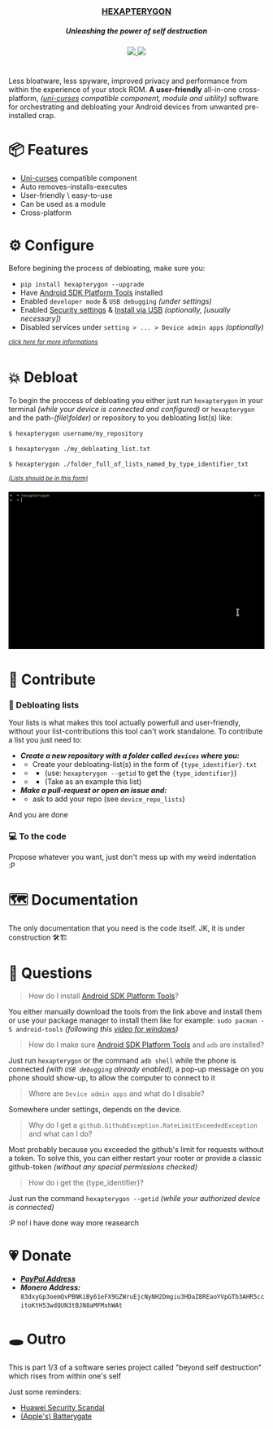 
<div align="center">
<h3>
  <a href="">HEXAPTERYGON</a> <h5>Unleashing the power of self destruction</h5>
</h1>
<p>
    <a href="https://github.com/GiorgosXou/hexapterygon/pulse">
      <img src="https://img.shields.io/github/last-commit/GiorgosXou/hexapterygon?color=%4dc71f&label=Last%20Commit&logo=github&style=flat-square"/>
    </a>
    <a href="https://github.com/GiorgosXou/hexapterygon/blob/master/LICENSE">
      <img src="https://img.shields.io/github/license/GiorgosXou/hexapterygon?label=License&logo=GNU&style=flat-square"/>
	</a>

</p>
<h1></h1>
</div>

Less bloatware, less spyware, improved privacy and performance from within the experience of your stock ROM. **A user-friendly** all-in-one cross-platform, *([uni-curses](https://github.com/unicurses/unicurses) compatible component, module and uitility)* software for orchestrating and debloating your Android devices from unwanted pre-installed crap.


# 📦 Features
- [Uni-curses](https://github.com/unicurses/unicurses) compatible component
- Auto removes-installs-executes
- User-friendly \ easy-to-use
- Can be used as a module
- Cross-platform


# ⚙️ Configure

Before begining the process of debloating, make sure you:

- `pip install hexapterygon --upgrade`
- Have [Android SDK Platform Tools](https://developer.android.com/studio/releases/platform-tools) installed 
- Enabled `developer mode` & `USB debugging` *(under settings)*
- Enabled [Security settings](## 'Allow granting permissions and simulating input via USB (if possible)') & [Install via USB](## '[INSTALL] installing won\'t work if it is not enabled') *(optionally, [usually necessary])*
- Disabled services under `setting > ... > Device admin apps` *(optionally)*

*<sup>[click here for more informations](#💭-questions)</sup>*

# 💥 Debloat
To begin the proccess of debloating you either just run `hexapterygon` in your terminal *(while your device is connected and configured)* or `hexapterygon`  and the path-*(file\folder)* or repository to you debloating list(s) like:

```terminal
$ hexapterygon username/my_repository
```
```terminal
$ hexapterygon ./my_debloating_list.txt
```
```terminal
$ hexapterygon ./folder_full_of_lists_named_by_type_identifier_txt
```
<sup>[*(Lists should be in this form)*](https://github.com/GiorgosXou/Our-Xiaomi-Redmi-5A-riva-debloating-list/blob/main/devices/Xiaomi%20Redmi%205A%20riva.txt)</sup>

<img style="center" src="./imgs/Peek.gif">

# 🫴 Contribute
### 📜 Debloating lists
Your lists is what makes this tool actually powerfull and user-friendly, without your list-contributions this tool can't work standalone. To contribute a list you just need to:

- ***Create a new repository with a folder called `devices` where you:***
- - Create your debloating-list(s) in the form of `{type_identifier}.txt` 
- - - (use: `hexapterygon --getid` to get the `{type_identifier}`)
- - - (Take as an example this list)
- ***Make a pull-request or open an issue and:*** 
- - ask to add your repo (see `device_repo_lists`)

And you are done

### 💻 To the code
Propose whatever you want, just don't mess up with my weird indentation :P

# 🗺️ Documentation
The only documentation that you need is the code itself. JK, it is under construction 🛠️🏗️


# 💭 Questions

> How do I install [Android SDK Platform Tools](https://developer.android.com/studio/releases/platform-tools)?

You either manually download the tools from the link above and install them or use your package manager to install them like for example: `sudo pacman -S android-tools` *(following this [video for windows](https://www.youtube.com/watch?v=26GI3z6tI3E))*

> How do I make sure [Android SDK Platform Tools](https://developer.android.com/studio/releases/platform-tools) and `adb` are installed?

Just run `hexapterygon` or the command `adb shell` while the phone is connected *(with `USB debugging` already enabled)*, a pop-up message on you phone should show-up, to allow the computer to connect to it

> Where are `Device admin apps` and what do I disable?

Somewhere under settings, depends on the device. 


> Why do I get a `github.GithubException.RateLimitExceededException` and what can I do?

Most probably because you exceeded the github's limit for requests without a token. To solve this, you can either restart your rooter or provide a classic github-token *(without any special permissions checked)*

> How do i get the {type_identifier}?

Just run the command `hexapterygon --getid` *(while your authorized device is connected)*




<!-- # 🔍 Research --> :P no! i have done way more reasearch 
<!-- - ***ADB Related:*** -->
<!-- - - ***Python Libraries:*** -->
<!-- - - - [pure-python-adb *(Currently using)*](https://github.com/Swind/pure-python-adb) -->
<!-- - - - [adbutils](https://github.com/openatx/adbutils) -->
<!-- - - - [adb_shell](https://github.com/JeffLIrion/adb_shell) -->
<!-- - - - [python-adb](https://github.com/google/python-adb) -->
<!-- - - ***Questions:*** -->
<!-- - - - [Get application version name using adb](https://stackoverflow.com/questions/11942762/get-application-version-name-using-adb) -->
<!-- - ***XDA:*** -->
<!-- - - ***Random:*** -->
<!-- - - - [Packages which are safe to remove and a few problems.](https://forum.xda-developers.com/t/packages-which-are-safe-to-remove-and-a-few-problems.4006171/) -->
<!-- - - - [Uninstall bloatwares No root](https://forum.xda-developers.com/t/uninstall-bloatwares-no-root.4321387/) -->
<!-- - - - [Question Debloating Mi 11](https://forum.xda-developers.com/t/debloating-mi-11.4242883/) -->
<!-- - - - [Other](https://forum.xda-developers.com/t/delete-this.4203903/page-2) -->
<!---->

# 💗 Donate
- ***[PayPal Address](https://www.paypal.com/donate/?hosted_button_id=XLWAVDMHBYACY)***
- ***Monero Address:*** `83dxyGp3oemQvPBNKiBy61eFX9GZWruEjcNyNH2Dmgiu3HDaZ8REaoYVpGTb3AHR5ccitoKtH53wdQUN3tBJN8aMFMxhWAt`

# 🕳️ Outro
This is part 1/3 of a software series project called "beyond self destruction" which rises from within one's self

Just some reminders:
- [Huawei Security Scandal](https://www.forbes.com/sites/kateoflahertyuk/2019/02/26/huawei-security-scandal-everything-you-need-to-know/?sh=4a1946e473a5)
- [(Apple's) Batterygate](https://en.wikipedia.org/wiki/Batterygate)

<!-- Disable all permissions for as many apps as possibly you can. -->
<!-- https://www.instagram.com/p/Cq0V-twIIej/ -->

